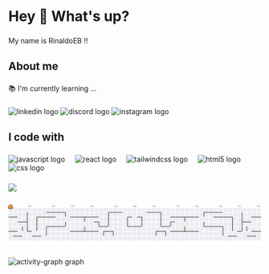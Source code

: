 <h1 align="left">Hey 👋 What's up?</h1>

###

<p align="left">My name is RinaldoEB !!</p>

###

<h2 align="left">About me</h2>

###

<p align="left">📚 I'm currently learning ...</p>

###

<div align="left">
  <img src="https://raw.githubusercontent.com/maurodesouza/profile-readme-generator/master/src/assets/icons/social/linkedin/default.svg" width="52" height="40" alt="linkedin logo"  />
  <img src="https://raw.githubusercontent.com/maurodesouza/profile-readme-generator/master/src/assets/icons/social/discord/default.svg" width="52" height="40" alt="discord logo"  />
  <img src="https://raw.githubusercontent.com/maurodesouza/profile-readme-generator/master/src/assets/icons/social/instagram/default.svg" width="52" height="40" alt="instagram logo"  />
</div>

###

<h2 align="left">I code with</h2>

###

<div align="left">
  <img src="https://cdn.jsdelivr.net/gh/devicons/devicon/icons/javascript/javascript-original.svg" height="40" alt="javascript logo"  />
  <img width="12" />
  <img src="https://cdn.jsdelivr.net/gh/devicons/devicon/icons/react/react-original.svg" height="40" alt="react logo"  />
  <img width="12" />
  <img src="https://cdn.jsdelivr.net/gh/devicons/devicon/icons/tailwindcss/tailwindcss-original-wordmark.svg" height="40" alt="tailwindcss logo"  />
  <img width="12" />
  <img src="https://cdn.jsdelivr.net/gh/devicons/devicon/icons/html5/html5-original.svg" height="40" alt="html5 logo"  />
  <img width="12" />
  <img src="https://cdn.jsdelivr.net/gh/devicons/devicon/icons/css3/css3-original.svg" height="40" alt="css logo"  />
</div>

###

<div>
  <img style="100%" src="https://capsule-render.vercel.app/api?type=waving&height=100&section=header&reversal=false&fontSize=70&fontColor=FFFFFF&fontAlign=50&fontAlignY=50&stroke=-&descSize=20&descAlign=50&descAlignY=50&theme=cobalt"  />
</div>

###

<picture>
  <source media="(prefers-color-scheme: dark)" srcset="https://raw.githubusercontent.com/RinaldoEB/RinaldoEB/output/pacman-contribution-graph-dark.svg">
  <source media="(prefers-color-scheme: light)" srcset="https://raw.githubusercontent.com/RinaldoEB/RinaldoEB/output/pacman-contribution-graph.svg">
  <img alt="pacman contribution graph" src="https://raw.githubusercontent.com/RinaldoEB/RinaldoEB/output/pacman-contribution-graph.svg">
</picture>

###

<div align="left">
  <img src="https://github-readme-activity-graph.vercel.app/graph?username=RinaldoEB&radius=16&theme=react&area=true&order=5" height="300" alt="activity-graph graph"  />
</div>

###